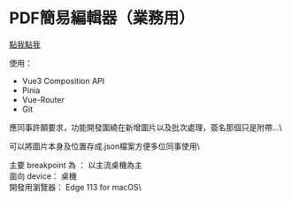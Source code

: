 # PDF簡易編輯器（業務用）

[點我點我](https://victor81528.github.io/pdf-editor/)

使用：
- Vue3 Composition API
- Pinia
- Vue-Router
- Git

應同事許願要求，功能開發圍繞在新增圖片以及批次處理，簽名那個只是附帶...\

可以將圖片本身及位置存成.json檔案方便多位同事使用\

主要 breakpoint 為 ： 以主流桌機為主\
面向 device： 桌機\
開發用瀏覽器： Edge 113 for macOS\